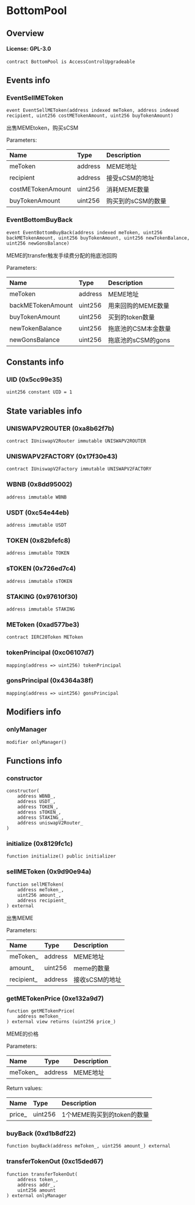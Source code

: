 # BottomPool

## Overview

#### License: GPL-3.0

```solidity
contract BottomPool is AccessControlUpgradeable
```


## Events info

### EventSellMEToken

```solidity
event EventSellMEToken(address indexed meToken, address indexed recipient, uint256 costMETokenAmount, uint256 buyTokenAmount)
```

出售MEMEtoken，购买sCSM


Parameters:

| Name              | Type    | Description |
| :---------------- | :------ | :---------- |
| meToken           | address | MEME地址      |
| recipient         | address | 接受sCSM的地址   |
| costMETokenAmount | uint256 | 消耗MEME数量    |
| buyTokenAmount    | uint256 | 购买到的sCSM的数量 |

### EventBottomBuyBack

```solidity
event EventBottomBuyBack(address indexed meToken, uint256 backMETokenAmount, uint256 buyTokenAmount, uint256 newTokenBalance, uint256 newGonsBalance)
```

MEME的transfer触发手续费分配的拖底池回购


Parameters:

| Name              | Type    | Description   |
| :---------------- | :------ | :------------ |
| meToken           | address | MEME地址        |
| backMETokenAmount | uint256 | 用来回购的MEME数量   |
| buyTokenAmount    | uint256 | 买到的token数量    |
| newTokenBalance   | uint256 | 拖底池的CSM本金数量   |
| newGonsBalance    | uint256 | 拖底池的sCSM的gons |

## Constants info

### UID (0x5cc99e35)

```solidity
uint256 constant UID = 1
```


## State variables info

### UNISWAPV2ROUTER (0xa8b62f7b)

```solidity
contract IUniswapV2Router immutable UNISWAPV2ROUTER
```


### UNISWAPV2FACTORY (0x17f30e43)

```solidity
contract IUniswapV2Factory immutable UNISWAPV2FACTORY
```


### WBNB (0x8dd95002)

```solidity
address immutable WBNB
```


### USDT (0xc54e44eb)

```solidity
address immutable USDT
```


### TOKEN (0x82bfefc8)

```solidity
address immutable TOKEN
```


### sTOKEN (0x726ed7c4)

```solidity
address immutable sTOKEN
```


### STAKING (0x97610f30)

```solidity
address immutable STAKING
```


### METoken (0xad577be3)

```solidity
contract IERC20Token METoken
```


### tokenPrincipal (0xc06107d7)

```solidity
mapping(address => uint256) tokenPrincipal
```


### gonsPrincipal (0x4364a38f)

```solidity
mapping(address => uint256) gonsPrincipal
```


## Modifiers info

### onlyManager

```solidity
modifier onlyManager()
```


## Functions info

### constructor

```solidity
constructor(
    address WBNB_,
    address USDT_,
    address TOKEN_,
    address sTOKEN_,
    address STAKING_,
    address uniswapV2Router_
)
```


### initialize (0x8129fc1c)

```solidity
function initialize() public initializer
```


### sellMEToken (0x9d90e94a)

```solidity
function sellMEToken(
    address meToken_,
    uint256 amount_,
    address recipient_
) external
```

出售MEME


Parameters:

| Name       | Type    | Description |
| :--------- | :------ | :---------- |
| meToken_   | address | MEME地址      |
| amount_    | uint256 | meme的数量     |
| recipient_ | address | 接收sCSM的地址   |

### getMETokenPrice (0xe132a9d7)

```solidity
function getMETokenPrice(
    address meToken_
) external view returns (uint256 price_)
```

MEME的价格


Parameters:

| Name     | Type    | Description |
| :------- | :------ | :---------- |
| meToken_ | address | MEME地址      |


Return values:

| Name   | Type    | Description        |
| :----- | :------ | :----------------- |
| price_ | uint256 | 1个MEME购买到的token的数量 |

### buyBack (0xd1b8df22)

```solidity
function buyBack(address meToken_, uint256 amount_) external
```


### transferTokenOut (0xc15ded67)

```solidity
function transferTokenOut(
    address token_,
    address addr_,
    uint256 amount
) external onlyManager
```

